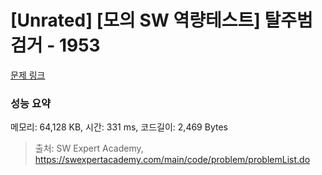 # [Unrated] [모의 SW 역량테스트] 탈주범 검거 - 1953 

[문제 링크](https://swexpertacademy.com/main/code/problem/problemDetail.do?contestProbId=AV5PpLlKAQ4DFAUq) 

### 성능 요약

메모리: 64,128 KB, 시간: 331 ms, 코드길이: 2,469 Bytes



> 출처: SW Expert Academy, https://swexpertacademy.com/main/code/problem/problemList.do